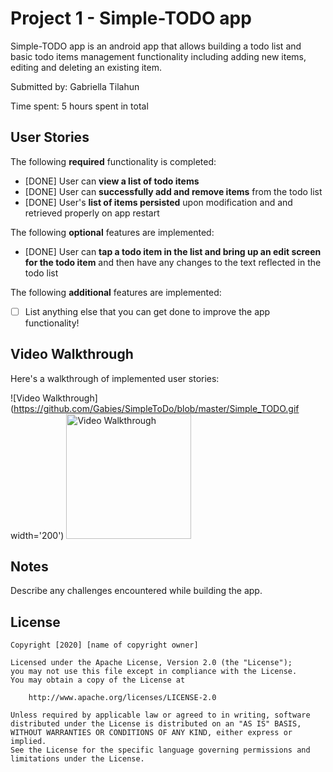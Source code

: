 # Project 1 - Simple-TODO app

Simple-TODO app is an android app that allows building a todo list and basic todo items management functionality including adding new items, editing and deleting an existing item.

Submitted by: Gabriella Tilahun

Time spent: 5 hours spent in total

## User Stories

The following **required** functionality is completed:

* [DONE] User can **view a list of todo items**
* [DONE] User can **successfully add and remove items** from the todo list
* [DONE] User's **list of items persisted** upon modification and and retrieved properly on app restart

The following **optional** features are implemented:

* [DONE] User can **tap a todo item in the list and bring up an edit screen for the todo item** and then have any changes to the text reflected in the todo list

The following **additional** features are implemented:

* [ ] List anything else that you can get done to improve the app functionality!

## Video Walkthrough

Here's a walkthrough of implemented user stories:

![Video Walkthrough](https://github.com/Gabies/SimpleToDo/blob/master/Simple_TODO.gif width='200')
<img src='https://imgur.com/Z5RkjNk.gif' title='Video Walkthrough' width='200' alt='Video Walkthrough' />


## Notes

Describe any challenges encountered while building the app.

## License

    Copyright [2020] [name of copyright owner]

    Licensed under the Apache License, Version 2.0 (the "License");
    you may not use this file except in compliance with the License.
    You may obtain a copy of the License at

        http://www.apache.org/licenses/LICENSE-2.0

    Unless required by applicable law or agreed to in writing, software
    distributed under the License is distributed on an "AS IS" BASIS,
    WITHOUT WARRANTIES OR CONDITIONS OF ANY KIND, either express or implied.
    See the License for the specific language governing permissions and
    limitations under the License.
